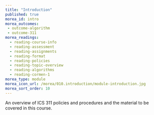 ```yaml
---
title: "Introduction"
published: true
morea_id: intro
morea_outcomes:
 - outcome-algorithm
 - outcome-311
morea_readings:
  - reading-course-info
  - reading-assessment
  - reading-assignments
  - reading-format
  - reading-policies
  - reading-topic-overview
  - reading-algorithms
  - reading-cormen-1
morea_type: module
morea_icon_url: /morea/010.introduction/module-introduction.jpg
morea_sort_order: 10
---
```


An overview of ICS 311 policies and procedures and the material to be covered in this course.



